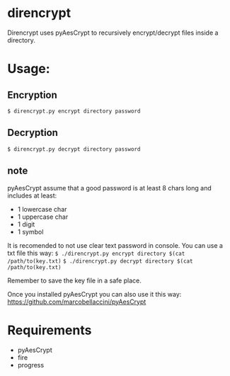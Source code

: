 # direncrypt
Direncrypt uses pyAesCrypt to recursively encrypt/decrypt files inside a directory.

# Usage:
## Encryption
`$ direncrypt.py encrypt directory password` 

## Decryption
`$ direncrypt.py decrypt directory password` 

## note
pyAesCrypt assume that a good password is at least 8 chars long and includes at least:
- 1 lowercase char
- 1 uppercase char
- 1 digit
- 1 symbol

It is recomended to not use clear text password in console. You can use a txt file this way:
`$ ./direncrypt.py encrypt directory $(cat /path/to(key.txt)`
`$ ./direncrypt.py decrypt directory $(cat /path/to(key.txt)`

Remember to save the key file in a safe place.

Once you installed pyAesCrypt you can also use it this way: https://github.com/marcobellaccini/pyAesCrypt

# Requirements
- pyAesCrypt
- fire
- progress
